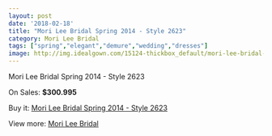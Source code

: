 ```yaml
---
layout: post
date: '2018-02-18'
title: "Mori Lee Bridal Spring 2014 - Style 2623"
category: Mori Lee Bridal
tags: ["spring","elegant","demure","wedding","dresses"]
image: http://img.idealgown.com/15124-thickbox_default/mori-lee-bridal-spring-2014-style-2623.jpg
---
```

Mori Lee Bridal Spring 2014 - Style 2623

On Sales: **$300.995**
<a href="https://www.idealgown.com/en/mori-lee-bridal/6066-mori-lee-bridal-spring-2014-style-2623.html"><amp-img layout="responsive" width="600" height="600" src="//img.idealgown.com/15124-thickbox_default/mori-lee-bridal-spring-2014-style-2623.jpg" alt="Mori Lee Bridal Spring 2014 - Style 2623 0" /></a>
<a href="https://www.idealgown.com/en/mori-lee-bridal/6066-mori-lee-bridal-spring-2014-style-2623.html"><amp-img layout="responsive" width="600" height="600" src="//img.idealgown.com/15126-thickbox_default/mori-lee-bridal-spring-2014-style-2623.jpg" alt="Mori Lee Bridal Spring 2014 - Style 2623 1" /></a>
<a href="https://www.idealgown.com/en/mori-lee-bridal/6066-mori-lee-bridal-spring-2014-style-2623.html"><amp-img layout="responsive" width="600" height="600" src="//img.idealgown.com/15125-thickbox_default/mori-lee-bridal-spring-2014-style-2623.jpg" alt="Mori Lee Bridal Spring 2014 - Style 2623 2" /></a>

Buy it: [Mori Lee Bridal Spring 2014 - Style 2623](https://www.idealgown.com/en/mori-lee-bridal/6066-mori-lee-bridal-spring-2014-style-2623.html "Mori Lee Bridal Spring 2014 - Style 2623")

View more: [Mori Lee Bridal](https://www.idealgown.com/en/90-mori-lee-bridal "Mori Lee Bridal")